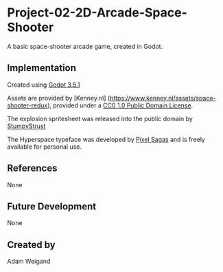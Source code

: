 # Project-02-2D-Arcade-Space-Shooter

A basic space-shooter arcade game, created in Godot.

## Implementation

Created using [Godot 3.5.1](https://godotengine.org/download)

Assets are provided by [Kenney.nl] (https://www.kenney.nl/assets/space-shooter-redux), provided under a [CC0 1.0 Public Domain License](https://creativecommons.org/publicdomain/zero/1.0/).


The explosion spritesheet was released into the public domain by [StumpyStrust](https://opengameart.org/content/explosion-sheet)

The Hyperspace typeface was developed by [Pixel Sagas](https://www.dafont.com/hyperspace.font) and is freely available for personal use.

## References
None

## Future Development
None

## Created by
Adam Weigand
